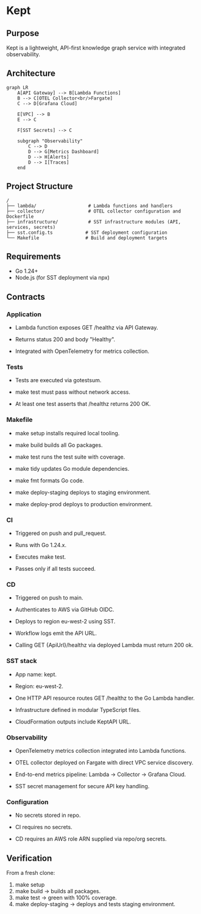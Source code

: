 # Kept

## Purpose

Kept is a lightweight, API-first knowledge graph service with integrated observability.

## Architecture

```mermaid
graph LR
    A[API Gateway] --> B[Lambda Functions]
    B --> C[OTEL Collector<br/>Fargate]
    C --> D[Grafana Cloud]
    
    E[VPC] --> B
    E --> C
    
    F[SST Secrets] --> C
    
    subgraph "Observability"
        C --> D
        D --> G[Metrics Dashboard]
        D --> H[Alerts]
        D --> I[Traces]
    end
```

## Project Structure

```
/
├── lambda/                   # Lambda functions and handlers
├── collector/                # OTEL collector configuration and Dockerfile  
├── infrastructure/           # SST infrastructure modules (API, services, secrets)
├── sst.config.ts            # SST deployment configuration
└── Makefile                 # Build and deployment targets
```

## Requirements

- Go 1.24+
- Node.js (for SST deployment via npx)

## Contracts
### Application

 - Lambda function exposes GET /healthz via API Gateway.

 - Returns status 200 and body "Healthy".

 - Integrated with OpenTelemetry for metrics collection.

### Tests

 - Tests are executed via gotestsum.

 - make test must pass without network access.

 - At least one test asserts that /healthz returns 200 OK.

### Makefile

 - make setup installs required local tooling.

 - make build builds all Go packages.

 - make test runs the test suite with coverage.

 - make tidy updates Go module dependencies.

 - make fmt formats Go code.

 - make deploy-staging deploys to staging environment.
 
 - make deploy-prod deploys to production environment.

### CI

 - Triggered on push and pull_request.

 - Runs with Go 1.24.x.

 - Executes make test.

 - Passes only if all tests succeed.

### CD

 - Triggered on push to main.

 - Authenticates to AWS via GitHub OIDC.

 - Deploys to region eu-west-2 using SST.

 - Workflow logs emit the API URL.

 - Calling GET {ApiUrl}/healthz via deployed Lambda must return 200 ok.

### SST stack

 - App name: kept.

 - Region: eu-west-2.

 - One HTTP API resource routes GET /healthz to the Go Lambda handler.

 - Infrastructure defined in modular TypeScript files.

 - CloudFormation outputs include KeptAPI URL.

### Observability

 - OpenTelemetry metrics collection integrated into Lambda functions.

 - OTEL collector deployed on Fargate with direct VPC service discovery.

 - End-to-end metrics pipeline: Lambda → Collector → Grafana Cloud.

 - SST secret management for secure API key handling.

### Configuration

 - No secrets stored in repo.

 - CI requires no secrets.

 - CD requires an AWS role ARN supplied via repo/org secrets.

## Verification

From a fresh clone:

1. make setup
2. make build → builds all packages.
3. make test → green with 100% coverage.
4. make deploy-staging → deploys and tests staging environment.